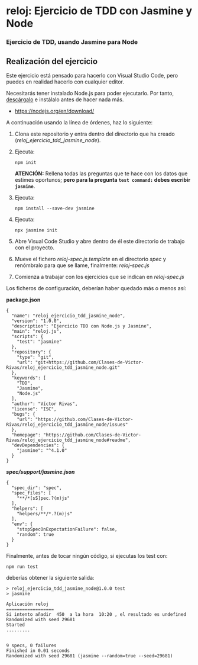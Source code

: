 # reloj: Ejercicio de TDD con Jasmine y Node
### Ejercicio de TDD, usando Jasmine para Node

## Realización del ejercicio
Este ejercicio está pensado para hacerlo con Visual Studio Code, pero puedes en realidad hacerlo con cualquier editor.

Necesitarás tener instalado Node.js para poder ejecutarlo. Por tanto, [descárgalo](https://nodejs.org/en/download/) e instálalo antes de hacer nada más.

* https://nodejs.org/en/download/

A continuación usando la línea de órdenes, haz lo siguiente:

1. Clona este repositorio y entra dentro del directorio que ha creado (*reloj_ejercicio_tdd_jasmine_node*).
   
2. Ejecuta:

    ```npm init```

    **ATENCIÓN:** Rellena todas las preguntas que te hace con los datos que estimes oportunos; **pero para la pregunta ```test command:``` debes escribir ```jasmine```**.

3. Ejecuta: 

    ```npm install --save-dev jasmine```

4. Ejecuta:

    ```npx jasmine init```

5. Abre Visual Code Studio y abre dentro de él este directorio de trabajo con el proyecto.

6. Mueve el fichero *reloj-spec.js.template* en el directorio *spec* y renómbralo para que se llame, finalmente: *reloj-spec.js*
7. Comienza a trabajar con los ejercicios que se indican en *reloj-spec.js*

Los ficheros de configuración, deberían haber quedado más o menos así:

**package.json**

```
{
  "name": "reloj_ejercicio_tdd_jasmine_node",
  "version": "1.0.0",
  "description": "Ejercicio TDD con Node.js y Jasmine",
  "main": "reloj.js",
  "scripts": {
    "test": "jasmine"
  },
  "repository": {
    "type": "git",
    "url": "git+https://github.com/Clases-de-Victor-Rivas/reloj_ejercicio_tdd_jasmine_node.git"
  },
  "keywords": [
    "TDD",
    "Jasmine",
    "Node.js"
  ],
  "author": "Víctor Rivas",
  "license": "ISC",
  "bugs": {
    "url": "https://github.com/Clases-de-Victor-Rivas/reloj_ejercicio_tdd_jasmine_node/issues"
  },
  "homepage": "https://github.com/Clases-de-Victor-Rivas/reloj_ejercicio_tdd_jasmine_node#readme",
  "devDependencies": {
    "jasmine": "^4.1.0"
  }
}

```

***spec/support/jasmine.json***
```
{
  "spec_dir": "spec",
  "spec_files": [
    "**/*[sS]pec.?(m)js"
  ],
  "helpers": [
    "helpers/**/*.?(m)js"
  ],
  "env": {
    "stopSpecOnExpectationFailure": false,
    "random": true
  }
}
```

Finalmente, antes de tocar ningún código, si ejecutas los test con:

```npm run test```

deberías obtener la siguiente salida:
```
> reloj_ejercicio_tdd_jasmine_node@1.0.0 test
> jasmine

Aplicación reloj
==================
Si intento añadir  450  a la hora  10:20 , el resultado es undefined
Randomized with seed 29681
Started
.........


9 specs, 0 failures
Finished in 0.01 seconds
Randomized with seed 29681 (jasmine --random=true --seed=29681)
```
